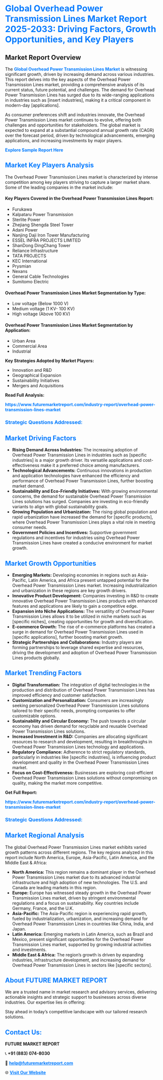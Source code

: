 <h1 style="color: #007BFF;">Global Overhead Power Transmission Lines Market Report 2025-2033: Driving Factors, Growth Opportunities, and Key Players</h1>

<section id="overview">
<h2>Market Report Overview</h2>
<p>The <a href="https://www.futuremarketreport.com/industry-report/overhead-power-transmission-lines-market" style="color: #007BFF; text-decoration: none;"><strong>Global Overhead Power Transmission Lines Market</strong></a> is witnessing significant growth, driven by increasing demand across various industries. This report delves into the key aspects of the Overhead Power Transmission Lines market, providing a comprehensive analysis of its current status, future potential, and challenges. The demand for Overhead Power Transmission Lines has surged due to its wide-ranging applications in industries such as [insert industries], making it a critical component in modern-day [applications].</p>
<p>As consumer preferences shift and industries innovate, the Overhead Power Transmission Lines market continues to evolve, offering both challenges and opportunities for stakeholders. The global market is expected to expand at a substantial compound annual growth rate (CAGR) over the forecast period, driven by technological advancements, emerging applications, and increasing investments by major players.</p>
</section>

<section id="overview">
<p><a href="https://www.futuremarketreport.com/request-sample/reportId=60964" style="color: #007BFF; text-decoration: none;"><strong>Explore Sample Report Here</strong></a></p>
</section>

<section id="key-players">
<h2 style="color: #007BFF;">Market Key Players Analysis</h2>
<p>The Overhead Power Transmission Lines market is characterized by intense competition among key players striving to capture a larger market share. Some of the leading companies in the market include:</p>
<h4>Key Players Covered in the Overhead Power Transmission Lines Report:</h4>
<ul><li>Furukawa</li><li>Kalpataru Power Transmission</li><li>Sterlite Power</li><li>Zhejiang Shengda Steel Tower</li><li>Adani Power</li><li>Nanjing Daji Iron Tower Manufacturing</li><li>ESSEL INFRA PROJECTS LIMITED</li><li>ShanDong DingChang Tower</li><li>Reliance Infrastructure</li><li>TATA PROJECTS</li><li>KEC International</li><li>Prysmian</li><li>Nexans</li><li>General Cable Technologies</li><li>Sumitomo Electric</li></ul>
<h4>Overhead Power Transmission Lines Market Segmentation by Type:</h4>
<ul><li>Low voltage (Below 1000 V)</li><li>Medium voltage (1 KV- 100 KV)</li><li>High voltage (Above 100 KV)</li></ul>

<h4>Overhead Power Transmission Lines Market Segmentation by Application:</h4>
<ul><li>Urban Area</li><li>Commercial Area</li><li>Industrial</li></ul>
<p><strong>Key Strategies Adopted by Market Players:</strong></p>
<ul>
<li>Innovation and R&D</li>
<li>Geographical Expansion</li>
<li>Sustainability Initiatives</li>
<li>Mergers and Acquisitions</li>
</ul>
</section>

<section>
<p><strong>Read Full Analysis: </strong></p><a href="https://www.futuremarketreport.com/industry-report/overhead-power-transmission-lines-market" style="color: #007BFF; text-decoration: none;"><strong>https://www.futuremarketreport.com/industry-report/overhead-power-transmission-lines-market</strong></a>
<h3 style="color: #007BFF;">Strategic Questions Addressed:</h3>
</section>

<section id="driving-factors">
<h2 style="color: #007BFF;">Market Driving Factors</h2>
<ul>
<li><strong>Rising Demand Across Industries:</strong> The increasing adoption of Overhead Power Transmission Lines in industries such as [specific industries] is a major growth driver. Its versatile applications and cost-effectiveness make it a preferred choice among manufacturers.</li>
<li><strong>Technological Advancements:</strong> Continuous innovations in production and application technologies have enhanced the efficiency and performance of Overhead Power Transmission Lines, further boosting market demand.</li>
<li><strong>Sustainability and Eco-Friendly Initiatives:</strong> With growing environmental concerns, the demand for sustainable Overhead Power Transmission Lines solutions has surged. Companies are investing in eco-friendly variants to align with global sustainability goals.</li>
<li><strong>Growing Population and Urbanization:</strong> The rising global population and rapid urbanization have increased the demand for [specific products], where Overhead Power Transmission Lines plays a vital role in meeting consumer needs.</li>
<li><strong>Government Policies and Incentives:</strong> Supportive government regulations and incentives for industries using Overhead Power Transmission Lines have created a conducive environment for market growth.</li>
</ul>
</section>

<section id="growth-opportunities">
<h2 style="color: #007BFF;">Market Growth Opportunities</h2>
<ul>
<li><strong>Emerging Markets:</strong> Developing economies in regions such as Asia-Pacific, Latin America, and Africa present untapped potential for the Overhead Power Transmission Lines market. Increasing industrialization and urbanization in these regions are key growth drivers.</li>
<li><strong>Innovative Product Development:</strong> Companies investing in R&D to create innovative Overhead Power Transmission Lines products with enhanced features and applications are likely to gain a competitive edge.</li>
<li><strong>Expansion into Niche Applications:</strong> The versatility of Overhead Power Transmission Lines allows it to be utilized in niche markets such as [specific niches], creating opportunities for growth and diversification.</li>
<li><strong>E-commerce Growth:</strong> The rise of e-commerce platforms has created a surge in demand for Overhead Power Transmission Lines used in [specific applications], further boosting market growth.</li>
<li><strong>Strategic Partnerships and Collaborations:</strong> Industry players are forming partnerships to leverage shared expertise and resources, driving the development and adoption of Overhead Power Transmission Lines products globally.</li>
</ul>
</section>

<section id="trending-factors">
<h2 style="color: #007BFF;">Market Trending Factors</h2>
<ul>
<li><strong>Digital Transformation:</strong> The integration of digital technologies in the production and distribution of Overhead Power Transmission Lines has improved efficiency and customer satisfaction.</li>
<li><strong>Customization and Personalization:</strong> Consumers are increasingly seeking personalized Overhead Power Transmission Lines solutions tailored to their specific needs, prompting companies to offer customizable options.</li>
<li><strong>Sustainability and Circular Economy:</strong> The push towards a circular economy has driven demand for recyclable and reusable Overhead Power Transmission Lines solutions.</li>
<li><strong>Increased Investment in R&D:</strong> Companies are allocating significant resources to research and development, resulting in breakthroughs in Overhead Power Transmission Lines technology and applications.</li>
<li><strong>Regulatory Compliance:</strong> Adherence to strict regulatory standards, particularly in industries like [specific industries], is influencing product development and quality in the Overhead Power Transmission Lines market.</li>
<li><strong>Focus on Cost-Effectiveness:</strong> Businesses are exploring cost-efficient Overhead Power Transmission Lines solutions without compromising on quality, making the market more competitive.</li>
</ul>
</section>

<section>
<p><strong>Get Full Report: </strong></p><a href="https://www.futuremarketreport.com/industry-report/overhead-power-transmission-lines-market" style="color: #007BFF; text-decoration: none;"><strong>https://www.futuremarketreport.com/industry-report/overhead-power-transmission-lines-market</strong></a>
<h3 style="color: #007BFF;">Strategic Questions Addressed:</h3>
</section>


<section id="regional-analysis">
<h2 style="color: #007BFF;">Market Regional Analysis</h2>
<p>The global Overhead Power Transmission Lines market exhibits varied growth patterns across different regions. The key regions analyzed in this report include North America, Europe, Asia-Pacific, Latin America, and the Middle East & Africa:</p>
<ul>
<li><strong>North America:</strong> This region remains a dominant player in the Overhead Power Transmission Lines market due to its advanced industrial infrastructure and high adoption of new technologies. The U.S. and Canada are leading markets in this region.</li>
<li><strong>Europe:</strong> Europe has witnessed steady growth in the Overhead Power Transmission Lines market, driven by stringent environmental regulations and a focus on sustainability. Key countries include Germany, France, and the U.K.</li>
<li><strong>Asia-Pacific:</strong> The Asia-Pacific region is experiencing rapid growth, fueled by industrialization, urbanization, and increasing demand for Overhead Power Transmission Lines in countries like China, India, and Japan.</li>
<li><strong>Latin America:</strong> Emerging markets in Latin America, such as Brazil and Mexico, present significant opportunities for the Overhead Power Transmission Lines market, supported by growing industrial activities and investments.</li>
<li><strong>Middle East & Africa:</strong> The region’s growth is driven by expanding industries, infrastructure development, and increasing demand for Overhead Power Transmission Lines in sectors like [specific sectors].</li>
</ul>
</section>

<footer>
<h2 style="color: #007BFF;">About FUTURE MARKET REPORT</h2>
<p>We are a trusted name in market research and advisory services, delivering actionable insights and strategic support to businesses across diverse industries. Our expertise lies in offering:</p>

<p>Stay ahead in today’s competitive landscape with our tailored research solutions.</p>

<h2 style="color: #007BFF;">Contact Us:</h2>
<p><strong>FUTURE MARKET REPORT</strong></p>
<p>📞 <strong>+91 (883) 074-8030</strong></p>
<p>📧 <strong><a href="mailto:help@futuremarketreport.com" style="color: #007BFF;">help@futuremarketreport.com</a></strong></p>
<p>🌐 <strong><a href="https://www.futuremarketreport.com/" style="color: #007BFF;">Visit Our Website</a></strong></p>
</footer>